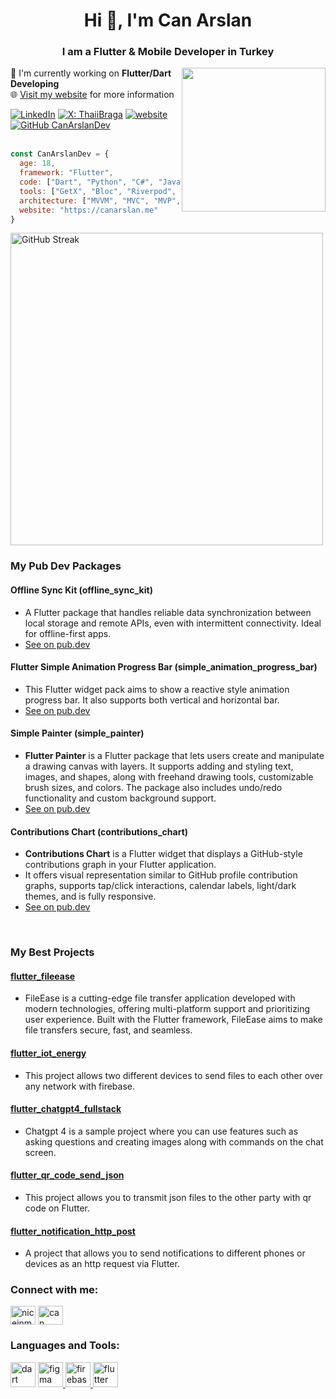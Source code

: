 
<h1 align="center">Hi 👋, I'm Can Arslan</h1>
<h3 align="center">I am a Flutter & Mobile Developer in Turkey</h3>

<img align='right' style="border-radius: 50" src="https://github.com/user-attachments/assets/a45a5598-3a2f-44c8-8e20-0294cb21897d" width="230">

<p>🔭 I'm currently working on <strong>Flutter/Dart Developing</strong></br>
🌐 <a href="https://canarslan.me">Visit my website</a> for more information
</p>

  [![LinkedIn](https://img.shields.io/badge/LinkedIn-8A2BE2?color=%230E76A8)](https://www.linkedin.com/in/can-arslann/)
[![X: ThaiiBraga](https://img.shields.io/twitter/follow/CanArslanDev?style=social)](https://x.com/CanArslanDev)
[![website](https://img.shields.io/badge/Website-46a2f1.svg?&logo=Google-Chrome&logoColor=white&link=https://canarslan.me)](https://canarslan.me)
[![GitHub CanArslanDev](https://img.shields.io/github/followers/CanArslanDev?label=follow&style=social)](https://github.com/CanArslanDev)<br><br>
```javascript
const CanArslanDev = {
  age: 18,
  framework: "Flutter",
  code: ["Dart", "Python", "C#", "JavaScript", "HTML", "CSS"],
  tools: ["GetX", "Bloc", "Riverpod", "Provider", "Firebase", "Supabase"],
  architecture: ["MVVM", "MVC", "MVP", "Clean Architecture"],
  website: "https://canarslan.me"
}
```
<!-- <div align="center"> --> 
  <a>
    <img width="500" src="https://github-readme-streak-stats-eight.vercel.app/?user=CanArslanDev&theme=tokyonight" alt="GitHub Streak" />
  </a>

<!--  </div> --> 


<h3 align="left">My Pub Dev Packages</h3>

<h4>Offline Sync Kit (offline_sync_kit)</h4>

- A Flutter package that handles reliable data synchronization between local storage and remote APIs, even with intermittent connectivity. Ideal for offline-first apps.  
- [See on pub.dev](https://pub.dev/packages/offline_sync_kit)
<h4>Flutter Simple Animation Progress Bar (simple_animation_progress_bar)</h4>

- This Flutter widget pack aims to show a reactive style animation progress bar. It also supports both vertical and horizontal bar.
- [See on pub.dev](https://pub.dev/packages/simple_animation_progress_bar)

<h4>Simple Painter (simple_painter)</h4>

- **Flutter Painter** is a Flutter package that lets users create and manipulate a drawing canvas with layers. It supports adding and styling text, images, and shapes, along with freehand drawing tools, customizable brush sizes, and colors. The package also includes undo/redo functionality and custom background support.
- [See on pub.dev](https://pub.dev/packages/simple_painter)

<h4>Contributions Chart (contributions_chart)</h4>

- **Contributions Chart** is a Flutter widget that displays a GitHub-style contributions graph in your Flutter application.  
- It offers visual representation similar to GitHub profile contribution graphs, supports tap/click interactions, calendar labels, light/dark themes, and is fully responsive.  
- [See on pub.dev](https://pub.dev/packages/contributions_chart)
<br>
<h3 align="left">My Best Projects</h3>

#### [flutter_fileease](https://github.com/CanArslanDev/flutter_fileease)
 - FileEase is a cutting-edge file transfer application developed with modern technologies, offering multi-platform support and prioritizing user experience. Built with the Flutter framework, FileEase aims to make file transfers secure, fast, and seamless.

#### [flutter_iot_energy]()
 - This project allows two different devices to send files to each other
   over any network with firebase.

#### [flutter_chatgpt4_fullstack](https://github.com/CanArslanDev/flutter_chatgpt4_fullstack)
 - Chatgpt 4 is a sample project where you can use features such as asking questions and creating images along with commands on the chat screen.

#### [flutter_qr_code_send_json](https://github.com/CanArslanDev/flutter_qr_code_send_json)
 - This project allows you to transmit json files to the other party with qr code on Flutter.
   
#### [flutter_notification_http_post](https://github.com/CanArslanDev/flutter_notification_http_post)
 - A project that allows you to send notifications to different phones or devices as an http request via Flutter.

 

<h3 align="left">Connect with me:</h3>
<p align="left">
<a href="https://twitter.com/niceinmak" target="blank"><img align="center" src="https://raw.githubusercontent.com/rahuldkjain/github-profile-readme-generator/master/src/images/icons/Social/twitter.svg" alt="niceinmak" height="30" width="40" /></a>
<a href="https://linkedin.com/in/can arslan" target="blank"><img align="center" src="https://raw.githubusercontent.com/rahuldkjain/github-profile-readme-generator/master/src/images/icons/Social/linked-in-alt.svg" alt="can arslan" height="30" width="40" /></a>
</a>
</a>
</p>

<h3 align="left">Languages and Tools:</h3>
<p align="left">  <img src="https://www.vectorlogo.zone/logos/dartlang/dartlang-icon.svg" alt="dart" width="40" height="40"/> </a> <a href="https://www.figma.com/" target="_blank" rel="noreferrer"> <img src="https://www.vectorlogo.zone/logos/figma/figma-icon.svg" alt="figma" width="40" height="40"/> </a> <a href="https://firebase.google.com/" target="_blank" rel="noreferrer"> <img src="https://www.vectorlogo.zone/logos/firebase/firebase-icon.svg" alt="firebase" width="40" height="40"/> </a> <a href="https://flutter.dev" target="_blank" rel="noreferrer"> <img src="https://www.vectorlogo.zone/logos/flutterio/flutterio-icon.svg" alt="flutter" width="40" height="40"/> </a> <a href="https://www.w3.org/html/" target="_blank" rel="noreferrer"> </a> </p>
